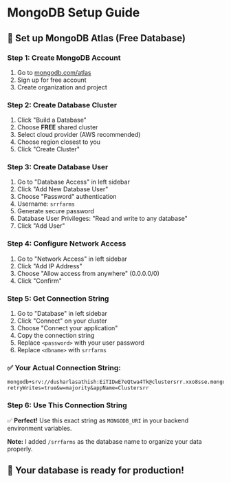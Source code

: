 # MongoDB Setup Guide

## 🍃 Set up MongoDB Atlas (Free Database)

### Step 1: Create MongoDB Account
1. Go to [mongodb.com/atlas](https://www.mongodb.com/atlas)
2. Sign up for free account
3. Create organization and project

### Step 2: Create Database Cluster
1. Click "Build a Database"
2. Choose **FREE** shared cluster
3. Select cloud provider (AWS recommended)
4. Choose region closest to you
5. Click "Create Cluster"

### Step 3: Create Database User
1. Go to "Database Access" in left sidebar
2. Click "Add New Database User"
3. Choose "Password" authentication
4. Username: `srrfarms`
5. Generate secure password
6. Database User Privileges: "Read and write to any database"
7. Click "Add User"

### Step 4: Configure Network Access
1. Go to "Network Access" in left sidebar
2. Click "Add IP Address"
3. Choose "Allow access from anywhere" (0.0.0.0/0)
4. Click "Confirm"

### Step 5: Get Connection String
1. Go to "Database" in left sidebar
2. Click "Connect" on your cluster
3. Choose "Connect your application"
4. Copy the connection string
5. Replace `<password>` with your user password
6. Replace `<dbname>` with `srrfarms`

### ✅ Your Actual Connection String:
```
mongodb+srv://dusharlasathish:EiTIDwE7eQtwa4Tk@clustersrr.xxo8sse.mongodb.net/srrfarms?retryWrites=true&w=majority&appName=Clustersrr
```

### Step 6: Use This Connection String
✅ **Perfect!** Use this exact string as `MONGODB_URI` in your backend environment variables.

**Note:** I added `/srrfarms` as the database name to organize your data properly.

## 🎯 Your database is ready for production!
